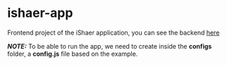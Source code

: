 # ishaer-app

Frontend project of the iShaer application, you can see the backend [here](https://github.com/usetrio/ishaer-app/tree/dev/ishaer-app)

_**NOTE:**_ To be able to run the app, we need to create inside the **configs** folder, a **config.js** file based on the example.
